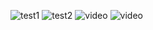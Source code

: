 

![test1](https://user-images.githubusercontent.com/70443184/180625028-a999ce6e-90cd-49dc-90f4-846ae4d779c7.gif)
![test2](https://user-images.githubusercontent.com/70443184/180625031-c109131e-c0c9-4702-8a15-20b1e52c97da.gif)
![video](https://user-images.githubusercontent.com/70443184/180625032-8c4b37a3-c75c-42b9-a54e-567acdc635a3.gif)
![video](https://user-images.githubusercontent.com/70443184/180625547-77fab8b9-e5d3-4987-b0c6-f27f6d461d08.gif)
